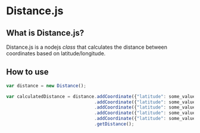 Distance.js
===========

What is Distance.js?
--------------------
Distance.js is a nodejs _class_ that calculates the distance between coordinates based on latitude/longitude.

How to use
----------
``` js
var distance = new Distance();

var calculatedDistance = distance.addCoordinate({"latitude": some_value, "longitude": some_value})
						 		 .addCoordinate({"latitude": some_value, "longitude": some_value})
						 		 .addCoordinate({"latitude": some_value, "longitude": some_value})
								 .addCoordinate({"latitude": some_value, "longitude": some_value})
								 .addCoordinate({"latitude": some_value, "longitude": some_value})
								 .getDistance();
```
